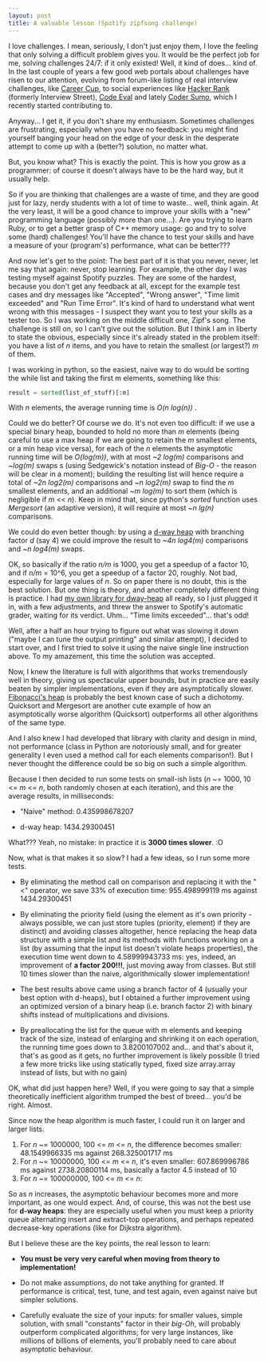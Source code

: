 ```yaml
---
layout: post
title: A valuable lesson (Spotify zipfsong challenge)
---
```


I love challenges. I mean, seriously, I don't just enjoy them, I love the feeling that only solving a difficult problem gives you. It would be the perfect job for me, solving challenges 24/7: if it only existed!
Well, it kind of does... kind of. In the last couple of years a few good web portals about challenges have risen to our attention, evolving from forum-like listing of real interview challenges, like [Career Cup](http://www.careercup.com/), to social experiences like [Hacker Rank](https://www.hackerrank.com/) (formerly Interview Street), [Code Eval](https://www.codeeval.com/) and lately [Coder Sumo](http://codersumo.com), which I recently started contributing to.

Anyway... I get it, if you don't share my enthusiasm. Sometimes challenges are frustrating, especially when you have no feedback: you might find yourself banging your head on the edge of your desk in the desperate attempt to come up with a (better?) solution, no matter what.

But, you know what? This is exactly the point. This is how you grow as a programmer: of course it doesn't always have to be the hard way, but it usually help.

So if you are thinking that challenges are a waste of time, and they are good just for lazy, nerdy students with a lot of time to waste... well, think again.
At the very least, it will be a good chance to improve your skills with a "new" programming language (possibly more than one...). Are you trying to learn Ruby, or to get a better grasp of C++ memory usage: go and try to solve some (hard) challenges! You'll have the chance to test your skills and have a measure of your (program's) performance, what can be better???

And now let's get to the point: The best part of it is that you never, never, let me say that again: never, stop learning.
For example, the other day I was testing myself against Spotify puzzles. They are some of the hardest, because you don't get any feedback at all, except for the example test cases and dry messages like "Accepted", "Wrong answer", "Time limit exceeded" and "Run Time Error". It's kind of hard to understand what went wrong with this messages - I suspect they want you to test your skills as a tester too.
So I was working on the middle difficult one, Zipf's song. The challenge is still on, so I can't give out the solution. But I think I am in liberty to state the obvious, especially since it's already stated in the problem itself: you have a list of _n_ items, and you have to retain the smallest (or largest?) _m_ of them.

I was working in python, so the easiest, naive way to do would be sorting the while list and taking the first m elements, something like this:

```python
result = sorted(list_of_stuff)[:m]
```

With _n_ elements, the average running time is _O(n log(n))_ .

Could we do better? Of course we do. It's not even too difficult: if we use a special binary heap, bounded to hold no more than _m_ elements (being careful to use a max heap if we are going to retain the _m_ smallest elements, or a min heap vice versa), for each of the _n_ elements the asymptotic running time will be _O(log(m))_, with at most _~2 log(m)_ comparisons and _~log(m)_ swaps s (using Sedgewick's notation instead of _Big-O_ - the reason will be clear in a moment); building the resulting list will hence require a total of _~2n log2(m)_ comparisons and _~n log2(m)_ swap to find the _m_ smallest elements, and an additional _~m log(m)_ to sort them (which is negligible if _m_ << _n_). Keep in mind that, since python's _sorted_ function uses _Mergesort_ (an adaptive version), it will require at most _~n lg(n)_ comparisons. 

We could do even better though: by using a [d-way heap](http://mlarocca.github.io/05-22-2013/dwayheap.html) with branching factor _d_ (say 4) we could improve the result to _~4n log4(m)_ comparisons and _~n log4(m)_ swaps.

OK, so basically if the ratio _n/m_ is 1000, you get a speedup of a factor 10, and if _n/m_ = 10^6, you get a speedup of a factor 20, roughly. Not bad, especially for large values of _n_.
So on paper there is no doubt, this is the best solution. But one thing is theory, and another completely different thing is practice.
I had [my own library for dway-heap](https://github.com/mlarocca/Algorithms/blob/master/dway_heap.py) all ready, so I just plugged it in, with a few adjustments, and threw the answer to Spotify's automatic grader, waiting for its verdict. Uhm... "Time limits exceeded"... that's odd!

Well, after a half an hour trying to figure out what was slowing it down ("maybe I can tune the output printing" and similar attempt), I decided to start over, and I first tried to solve it using the naive single line instruction above. To my amazement, this time the solution was accepted.


Now, I knew the literature is full with algorithms that works tremendously well in theory, giving us spectacular upper bounds, but in practice are easily beaten by simpler implementations, even if they are asymptotically slower. [Fibonacci's heap](http://en.wikipedia.org/wiki/Fibonacci_heap) is probably the best known case of such a dichotomy. Quicksort and Mergesort are another cute example of how an asymptotically worse algorithm (Quicksort) outperforms all other algorithms of the same type.

And I also knew I had developed that library with clarity and design in mind, not performance (class in Python are notoriously small, and for greater generality I even used a method call for each elements comparison!). But I never thought the difference could be so big on such a simple algorithm.

Because I then decided to run some tests on small-ish lists (_n_ ~= 1000, 10 <= _m_ <= _n_, both randomly chosen at each iteration), and this are the average results, in milliseconds:

- "Naive" method: 0.435998678207 

- d-way heap: 1434.29300451

What??? Yeah, no mistake: in practice it is **3000 times slower**. :O

Now, what is that makes it so slow? I had a few ideas, so I run some more tests.

- By eliminating the method call on comparison and replacing it with the "<" operator, we save 33% of execution time: 955.498999119 ms against 1434.29300451

- By eliminating the priority field (using the element as it's own priority - always possible, we can just store tuples (priority, element) if they are distinct) and avoiding classes altogether, hence replacing the heap data structure with a simple list and its methods with functions working on a list (by assuming that the input list doesn't violate heaps properties), the execution time went down to 4.58999943733 ms: yes, indeed, an improvement of **a factor 200!!!**, just moving away from classes. But still 10 times slower than the naive, algorithmically slower implementation!

- The best results above came using a branch factor of 4 (usually your best option with d-heaps), but I obtained a further improvement using an optimized version of a binary heap (i.e. branch factor 2) with binary shifts instead of multiplications and divisions.

- By preallocating the list for the queue with m elements and keeping track of the size, instead of enlarging and shrinking it on each operation, the running time goes down to 3.8200107002 and... and that's about it, that's as good as it gets, no further improvement is likely possible (I tried a few more tricks like using statically typed, fixed size array.array instead of lists, but with no gain)

OK, what did just happen here? Well, if you were going to say that a simple theoretically inefficient algorithm trumped the best of breed... you'd be right. Almost.

Since now the heap algorithm is much faster, I could run it on larger and larger lists.
1.  For _n_ ~= 1000000, 100 <= _m_ <= _n_, the difference becomes smaller:  48.1549966335 ms against 268.325001717 ms
2.  For _n_ ~= 10000000, 100 <= _m_ <= _n_, it's even smaller: 607.869996786 ms against 2738.20800114 ms, basically a factor 4.5 instead of 10
3.  For _n_ ~= 100000000, 100 <= _m_ <= _n_: 

So as _n_ increases, the asymptotic behaviour becomes more and more important, as one would expect. And, of course, this was not the best use for **d-way heaps**: they are especially useful when you must keep a priority queue alternating insert and extract-top operations, and perhaps repeated decrease-key operations (like for Dijkstra algorithm). 

But I believe these are the key points, the real lesson to learn: 

- **You must be very very careful when moving from theory to implementation!**

- Do not make assumptions, do not take anything for granted. If performance is critical, test, tune, and test again, even against naive but simpler solutions.

- Carefully evaluate the size of your inputs: for smaller values, simple solution, with small "constants" factor in their _big-Oh_, will probably outperform complicated algorithms; for very large instances, like millions of billions of elements, you'll probably need to care about asymptotic behaviour.